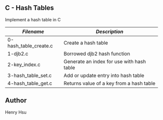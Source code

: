 ## C - Hash Tables

Implement a hash table in C

|        *Filename*        |             *Description*                   |
|--------------------------|---------------------------------------------|
| 0-hash_table_create.c    | Create a hash table                         |
| 1-djb2.c                 | Borrowed djb2 hash function                 |
| 2-key_index.c            | Generate an index for use with hash table   |
| 3-hash_table_set.c       | Add or update entry into hash table         |
| 4-hash_table_get.c       | Returns value of a key from a hash table    |



## Author
Henry Hsu
